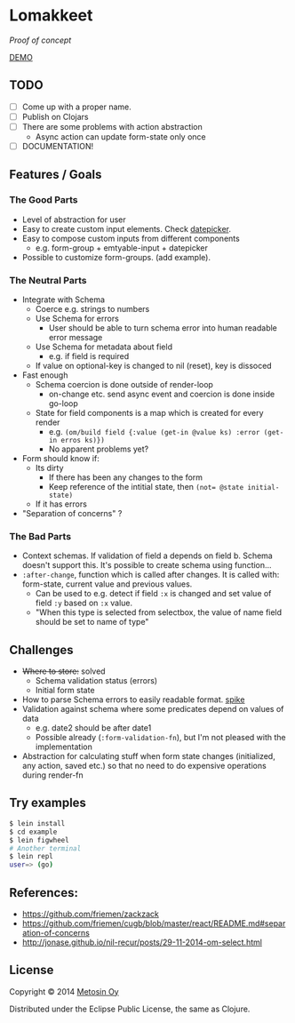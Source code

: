 # Lomakkeet

*Proof of concept*

[DEMO](http://metosin.github.io/lomakkeet)

## TODO

- [ ] Come up with a proper name.
- [ ] Publish on Clojars
- [ ] There are some problems with action abstraction
  - Async action can update form-state only once
- [ ] DOCUMENTATION!

## Features / Goals

### The Good Parts

- Level of abstraction for user
- Easy to create custom input elements. Check [datepicker](./src/lomakkeet/datepicker.cljs).
- Easy to compose custom inputs from different components
  - e.g. form-group + emtyable-input + datepicker
- Possible to customize form-groups. (add example).

### The Neutral Parts

- Integrate with Schema
  - Coerce e.g. strings to numbers
  - Use Schema for errors
    - User should be able to turn schema error into human readable error message
  - Use Schema for metadata about field
    - e.g. if field is required
  - If value on optional-key is changed to nil (reset), key is dissoced
- Fast enough
  - Schema coercion is done outside of render-loop
    - on-change etc. send async event and coercion is done inside go-loop
  - State for field components is a map which is created for every render
    - e.g. `(om/build field {:value (get-in @value ks) :error (get-in erros ks)})`
    - No apparent problems yet?
- Form should know if:
  - Its dirty
    - If there has been any changes to the form
    - Keep reference of the intitial state, then `(not= @state initial-state)`
  - If it has errors
- "Separation of concerns" ?

### The Bad Parts

- Context schemas. If validation of field a depends on field b. Schema doesn't support this. It's possible to create schema
  using function...
- `:after-change`, function which is called after changes. It is called with: form-state, current value and previous values.
  - Can be used to e.g. detect if field `:x` is changed and set value of field `:y` based on `:x` value.
  - "When this type is selected from selectbox, the value of name field should be set to name of type"

## Challenges

- ~~Where to store:~~ solved
  - Schema validation status (errors)
  - Initial form state
- How to parse Schema errors to easily readable format. [spike](./example/src/clj/lomakkeet/schema_errors_spike.clj)
- Validation against schema where some predicates depend on values of data
  - e.g. date2 should be after date1
  - Possible already (`:form-validation-fn`), but I'm not pleased with the implementation
- Abstraction for calculating stuff when form state changes (initialized, any action, saved etc.) so that no need to do expensive operations during render-fn

## Try examples

```sh
$ lein install
$ cd example
$ lein figwheel
# Another terminal
$ lein repl
user=> (go)
```

## References:

- https://github.com/friemen/zackzack
- https://github.com/friemen/cugb/blob/master/react/README.md#separation-of-concerns
- http://jonase.github.io/nil-recur/posts/29-11-2014-om-select.html

## License

Copyright © 2014 [Metosin Oy](http://www.metosin.fi)

Distributed under the Eclipse Public License, the same as Clojure.
